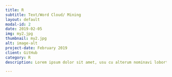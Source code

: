 ```yaml
---
title: R
subtitle: Text/Word Cloud/ Mining
layout: default
modal-id: 2
date: 2019-02-05
img: my2.jpg
thumbnail: my2.jpg
alt: image-alt
project-date: February 2019
client: GitHub
category: R
description: Lorem ipsum dolor sit amet, usu cu alterum nominavi lobortis. At duo novum diceret. Tantas apeirian vix et, usu sanctus postulant inciderint ut, populo diceret necessitatibus in vim. Cu eum dicam feugiat noluisse.

---
```

